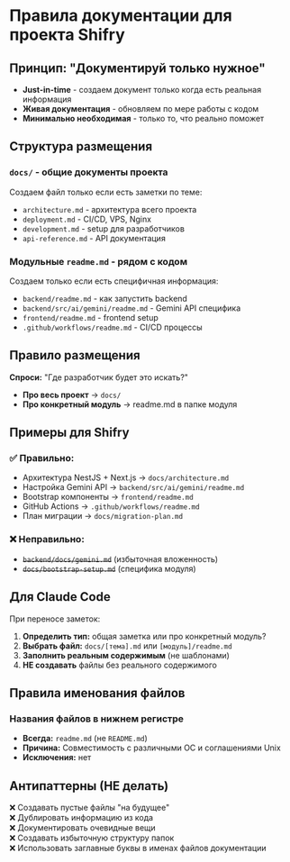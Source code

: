 # Правила документации для проекта Shifry

## Принцип: "Документируй только нужное"

- **Just-in-time** - создаем документ только когда есть реальная информация
- **Живая документация** - обновляем по мере работы с кодом  
- **Минимально необходимая** - только то, что реально поможет

## Структура размещения

### `docs/` - общие документы проекта
Создаем файл только если есть заметки по теме:
- `architecture.md` - архитектура всего проекта
- `deployment.md` - CI/CD, VPS, Nginx
- `development.md` - setup для разработчиков
- `api-reference.md` - API документация

### Модульные `readme.md` - рядом с кодом
Создаем только если есть специфичная информация:
- `backend/readme.md` - как запустить backend
- `backend/src/ai/gemini/readme.md` - Gemini API специфика
- `frontend/readme.md` - frontend setup
- `.github/workflows/readme.md` - CI/CD процессы

## Правило размещения

**Спроси:** "Где разработчик будет это искать?"

- **Про весь проект** → `docs/`
- **Про конкретный модуль** → readme.md в папке модуля

## Примеры для Shifry

### ✅ Правильно:
- Архитектура NestJS + Next.js → `docs/architecture.md`
- Настройка Gemini API → `backend/src/ai/gemini/readme.md`
- Bootstrap компоненты → `frontend/readme.md` 
- GitHub Actions → `.github/workflows/readme.md`
- План миграции → `docs/migration-plan.md`

### ❌ Неправильно:
- ~~`backend/docs/gemini.md`~~ (избыточная вложенность)
- ~~`docs/bootstrap-setup.md`~~ (специфика модуля)

## Для Claude Code

При переносе заметок:
1. **Определить тип:** общая заметка или про конкретный модуль?
2. **Выбрать файл:** `docs/[тема].md` или `[модуль]/readme.md` 
3. **Заполнить реальным содержимым** (не шаблонами)
4. **НЕ создавать** файлы без реального содержимого

## Правила именования файлов

### Названия файлов в нижнем регистре
- **Всегда:** `readme.md` (не `README.md`)  
- **Причина:** Совместимость с различными ОС и соглашениями Unix
- **Исключения:** нет

## Антипаттерны (НЕ делать)

❌ Создавать пустые файлы "на будущее"  
❌ Дублировать информацию из кода  
❌ Документировать очевидные вещи  
❌ Создавать избыточную структуру папок  
❌ Использовать заглавные буквы в именах файлов документации